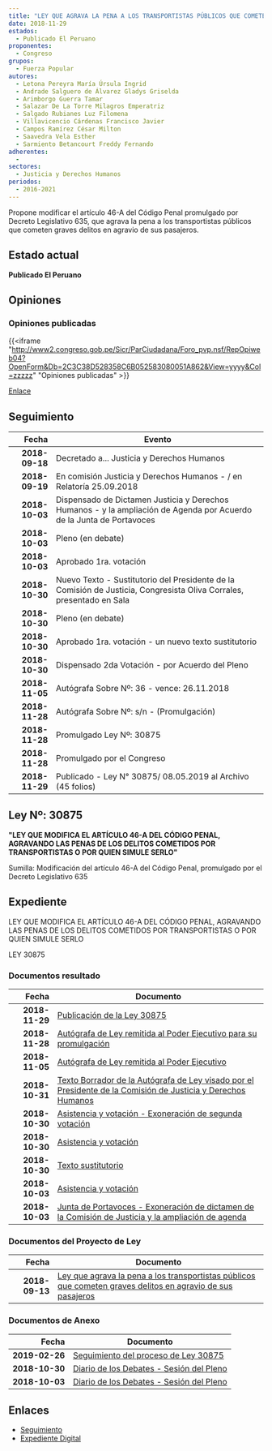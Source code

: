 ```yaml
---
title: "LEY QUE AGRAVA LA PENA A LOS TRANSPORTISTAS PÚBLICOS QUE COMETEN GRAVES DELITOS EN AGRAVIO DE SUS PASAJEROS"
date: 2018-11-29
estados: 
  - Publicado El Peruano
proponentes: 
  - Congreso
grupos: 
  - Fuerza Popular
autores: 
  - Letona Pereyra María Úrsula Ingrid
  - Andrade Salguero de Álvarez Gladys Griselda
  - Arimborgo Guerra Tamar
  - Salazar De La Torre Milagros Emperatriz
  - Salgado Rubianes Luz Filomena
  - Villavicencio Cárdenas Francisco Javier
  - Campos Ramírez César Milton
  - Saavedra Vela Esther
  - Sarmiento Betancourt Freddy Fernando
adherentes: 
  - 
sectores: 
  - Justicia y Derechos Humanos
periodos: 
  - 2016-2021
---
```


Propone modificar el artículo 46-A del Código Penal promulgado por Decreto Legislativo 635, que agrava la pena a los transportistas públicos que cometen graves delitos en agravio de sus pasajeros.


## Estado actual

**Publicado El Peruano**

## Opiniones

### Opiniones publicadas

{{<iframe "http://www2.congreso.gob.pe/Sicr/ParCiudadana/Foro_pvp.nsf/RepOpiweb04?OpenForm&Db=2C3C38D528358C6B052583080051A862&View=yyyy&Col=zzzzz" "Opiniones publicadas" >}}

[Enlace](http://www2.congreso.gob.pe/Sicr/ParCiudadana/Foro_pvp.nsf/RepOpiweb04?OpenForm&Db=2C3C38D528358C6B052583080051A862&View=yyyy&Col=zzzzz)

## Seguimiento

| Fecha | Evento |
|------:|--------|
| **2018-09-18** | Decretado a... Justicia y Derechos Humanos|
| **2018-09-19** | En comisión Justicia y Derechos Humanos - / en Relatoría 25.09.2018|
| **2018-10-03** | Dispensado de Dictamen Justicia y Derechos Humanos - y la ampliación de Agenda por Acuerdo de la Junta de Portavoces|
| **2018-10-03** | Pleno (en debate)|
| **2018-10-03** | Aprobado 1ra. votación|
| **2018-10-30** | Nuevo Texto - Sustitutorio del Presidente de la Comisión de Justicia, Congresista Oliva Corrales, presentado en Sala|
| **2018-10-30** | Pleno (en debate)|
| **2018-10-30** | Aprobado 1ra. votación - un nuevo texto sustitutorio|
| **2018-10-30** | Dispensado 2da Votación - por Acuerdo del Pleno|
| **2018-11-05** | Autógrafa Sobre Nº: 36 - vence: 26.11.2018|
| **2018-11-28** | Autógrafa Sobre Nº: s/n - (Promulgación)|
| **2018-11-28** | Promulgado Ley Nº: 30875|
| **2018-11-28** | Promulgado por el Congreso|
| **2018-11-29** | Publicado - Ley N° 30875/ 08.05.2019 al Archivo (45 folios)|

## Ley Nº: 30875

**"LEY QUE MODIFICA EL ARTÍCULO 46-A DEL CÓDIGO PENAL, AGRAVANDO LAS PENAS DE LOS DELITOS COMETIDOS POR TRANSPORTISTAS O POR QUIEN SIMULE SERLO"**

Sumilla: Modificación del artículo 46-A del Código Penal, promulgado por el Decreto Legislativo 635


## Expediente

LEY QUE MODIFICA EL ARTÍCULO 46-A DEL CÓDIGO PENAL, AGRAVANDO LAS PENAS DE LOS DELITOS COMETIDOS POR TRANSPORTISTAS O POR QUIEN SIMULE SERLO

LEY 30875


### Documentos resultado

| Fecha | Documento |
|------:|--------|
| **2018-11-29** | [Publicación de la Ley 30875](http://www.leyes.congreso.gob.pe/Documentos/2016_2021/ADLP/Normas_Legales/30875-LEY.pdf) |
| **2018-11-28** | [Autógrafa de Ley remitida al Poder Ejecutivo para su promulgación](http://www.leyes.congreso.gob.pe/Documentos/2016_2021/Autografas/Ley_y_de_Resolucion_Legislativa/AU03375201811128.pdf) |
| **2018-11-05** | [Autógrafa de Ley remitida al Poder Ejecutivo](http://www.leyes.congreso.gob.pe/Documentos/2016_2021/Autografas/Ley_y_de_Resolucion_Legislativa/AU0337520181105.pdf) |
| **2018-10-31** | [Texto Borrador de la Autógrafa de Ley visado por el Presidente de la Comisión de Justicia y Derechos Humanos](http://www.leyes.congreso.gob.pe/Documentos/2016_2021/Texto_Borrador_de_Autografa/BAU0337520181031.pdf) |
| **2018-10-30** | [Asistencia y votación - Exoneración de segunda votación](http://www.leyes.congreso.gob.pe/Documentos/2016_2021/Asistencia_y_Votacion/Proyectos_de_Ley/Exoneracion_de_Segunda_Votacion/ESV0337520181030..pdf) |
| **2018-10-30** | [Asistencia y votación](http://www.leyes.congreso.gob.pe/Documentos/2016_2021/Asistencia_y_Votacion/Proyectos_de_Ley/AV0337520181030.pdf) |
| **2018-10-30** | [Texto sustitutorio](http://www.leyes.congreso.gob.pe/Documentos/2016_2021/Texto_Sustitutorio/Proyectos_de_Ley/TS0337520181030..pdf) |
| **2018-10-03** | [Asistencia y votación](http://www.leyes.congreso.gob.pe/Documentos/2016_2021/Asistencia_y_Votacion/Proyectos_de_Ley/AV0337520181003..pdf) |
| **2018-10-03** | [Junta de Portavoces - Exoneración de dictamen de la Comisión de Justicia y la ampliación de agenda](http://www.leyes.congreso.gob.pe/Documentos/2016_2021/Acuerdos/Junta_Portavoces/AJP0337520180903.pdf) |

### Documentos del Proyecto de Ley

| Fecha | Documento |
|------:|--------|
| **2018-09-13** | [Ley que agrava la pena a los transportistas públicos que cometen graves delitos en agravio de sus pasajeros](http://www.leyes.congreso.gob.pe/Documentos/2016_2021/Proyectos_de_Ley_y_de_Resoluciones_Legislativas/PL0337520180913..pdf) |

### Documentos de Anexo

| Fecha | Documento |
|------:|--------|
| **2019-02-26** | [Seguimiento del proceso de Ley 30875](http://www.leyes.congreso.gob.pe/Documentos/2016_2021/Seguimiento_de_Proyectos_de_Ley/03375PL20190226.pdf) |
| **2018-10-30** | [Diario de los Debates - Sesión del Pleno](http://www2.congreso.gob.pe/Sicr/DiarioDebates/Publicad.nsf/SesionesPleno/05256D6E0073DFE905258337005CF36B/$FILE/PLO-2018-12.pdf) |
| **2018-10-03** | [Diario de los Debates - Sesión del Pleno](http://www2.congreso.gob.pe/Sicr/DiarioDebates/Publicad.nsf/SesionesPleno/05256D6E0073DFE90525831C0063738F/$FILE/PLO-2018-8D.pdf) |

## Enlaces 

- [Seguimiento](http://www2.congreso.gob.pe/Sicr/TraDocEstProc/CLProLey2016.nsf/f7fff46988ca05b1052578e100829cc7/37377be48ff6ff0105258308006298b8?OpenDocument)
- [Expediente Digital](http://www2.congreso.gob.pe/Sicr/TraDocEstProc/CLProLey2016.nsf/f7fff46988ca05b1052578e100829cc7/37377be48ff6ff0105258308006298b8?OpenDocument&Click=05257FB7005EB655.eb71d0cf91d8294e05256cdf006b5706/$Body/0.1C6C)
